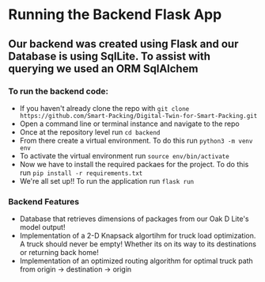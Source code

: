 # Running the Backend Flask App #

## Our backend was created using Flask and our Database is using SqlLite. To assist with querying we used an ORM SqlAlchem ##
### To run the backend code: ###
  * If you haven't already clone the repo with ``` git clone https://github.com/Smart-Packing/Digital-Twin-for-Smart-Packing.git ```
  * Open a command line or terminal instance and navigate to the repo
  * Once at the repository level run ```cd backend```
  * From there create a virtual environment. To do this run ``` python3 -m venv env ```
  * To activate the virtual environment run ``` source env/bin/activate ```
  * Now we have to install the required packaes for the project. To do this run ``` pip install -r requirements.txt ```
  * We're all set up!! To run the application run ``` flask run ```

### Backend Features ###
  * Database that retrieves dimensions of packages from our Oak D Lite's model output! 
  * Implementation of a 2-D Knapsack algortihm for truck load optimization. A truck should never be empty! Whether its on its way to its destinations or returning back home!
  * Implementation of an optimized routing algorithm for optimal truck path from origin -> destination -> origin
